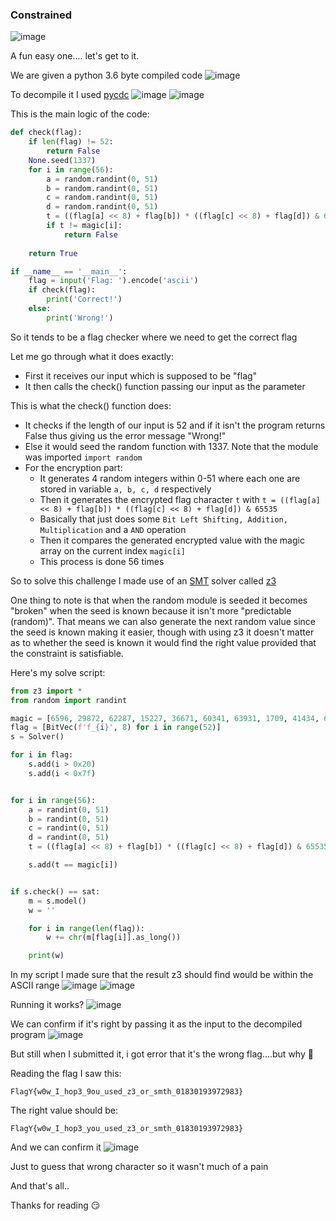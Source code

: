 <h3> Constrained </h4>

![image](https://github.com/h4ckyou/h4ckyou.github.io/assets/127159644/208ff74c-1513-412b-ad29-99795b850e4c)

A fun easy one.... let's get to it.

We are given a python 3.6 byte compiled code
![image](https://github.com/h4ckyou/h4ckyou.github.io/assets/127159644/f3933fbf-d0e4-423d-92e1-155dfb52e46b)

To decompile it I used [pycdc](https://github.com/zrax/pycdc)
![image](https://github.com/h4ckyou/h4ckyou.github.io/assets/127159644/bf67e553-fc24-47a2-986b-d4c21955b299)
![image](https://github.com/h4ckyou/h4ckyou.github.io/assets/127159644/ca36b98e-1956-44b1-beb4-4e3ee5632f85)

This is the main logic of the code:

```python
def check(flag):
    if len(flag) != 52:
        return False
    None.seed(1337)
    for i in range(56):
        a = random.randint(0, 51)
        b = random.randint(0, 51)
        c = random.randint(0, 51)
        d = random.randint(0, 51)
        t = ((flag[a] << 8) + flag[b]) * ((flag[c] << 8) + flag[d]) & 65535
        if t != magic[i]:
            return False
    
    return True

if __name__ == '__main__':
    flag = input('Flag: ').encode('ascii')
    if check(flag):
        print('Correct!')
    else:
        print('Wrong!')
```

So it tends to be a flag checker where we need to get the correct flag 

Let me go through what it does exactly:
- First it receives our input which is supposed to be "flag"
- It then calls the check() function passing our input as the parameter

This is what the check() function does:
- It checks if the length of our input is 52 and if it isn't the program returns False thus giving us the error message "Wrong!"
- Else it would seed the random function with 1337. Note that the module was imported `import random`
- For the encryption part:
  - It generates 4 random integers within 0-51 where each one are stored in variable `a, b, c, d` respectively
  - Then it generates the encrypted flag character `t` with `t = ((flag[a] << 8) + flag[b]) * ((flag[c] << 8) + flag[d]) & 65535`
  - Basically that just does some `Bit Left Shifting, Addition, Multiplication` and a `AND` operation
  - Then it compares the generated encrypted value with the magic array on the current index `magic[i]`
  - This process is done 56 times
 

So to solve this challenge I made use of an [SMT](https://en.wikipedia.org/wiki/Satisfiability_modulo_theories) solver called [z3](https://github.com/Z3Prover/z3)

One thing to note is that when the random module is seeded it becomes "broken" when the seed is known because it isn't more "predictable (random)". That means we can also generate the next random value since the seed is known making it easier, though with using z3 it doesn't matter as to whether the seed is known it would find the right value provided that the constraint is satisfiable.

Here's my solve script:

```python
from z3 import *
from random import randint

magic = [6596, 29872, 62287, 15227, 36671, 60341, 63931, 1709, 41434, 63916, 60583, 25325, 38705, 55592, 60787, 38714, 17528, 44216, 27185, 8035, 15695, 26256, 40808, 56784, 29555, 46895, 34850, 64576, 18532, 144, 31896, 4615, 17391, 26277, 32664, 8643, 13327, 16877, 43771, 54171, 59881, 62544, 54976, 10049, 30360, 9514, 26232, 21331, 17184, 2651, 63297, 1680, 54032, 43896, 6491, 56666, 48037]
flag = [BitVec(f'f_{i}', 8) for i in range(52)]
s = Solver()

for i in flag:
    s.add(i > 0x20)
    s.add(i < 0x7f)


for i in range(56):
    a = randint(0, 51)
    b = randint(0, 51)
    c = randint(0, 51)
    d = randint(0, 51)
    t = ((flag[a] << 8) + flag[b]) * ((flag[c] << 8) + flag[d]) & 65535

    s.add(t == magic[i])


if s.check() == sat:
    m = s.model()
    w = ''

    for i in range(len(flag)):
        w += chr(m[flag[i]].as_long())

    print(w)
```

In my script I made sure that the result z3 should find would be within the ASCII range
![image](https://github.com/h4ckyou/h4ckyou.github.io/assets/127159644/a6ab4d30-b136-4d61-b585-e5fd727020b0)
![image](https://github.com/h4ckyou/h4ckyou.github.io/assets/127159644/83b4a3da-eab7-4567-b990-8df073292c03)

Running it works?
![image](https://github.com/h4ckyou/h4ckyou.github.io/assets/127159644/33269640-f193-414d-83b6-177c32cf7c4f)

We can confirm if it's right by passing it as the input to the decompiled program
![image](https://github.com/h4ckyou/h4ckyou.github.io/assets/127159644/2cfc0996-01af-4847-992e-8fbd958b4e01)

But still when I submitted it, i got error that it's the wrong flag....but why 🤔

Reading the flag I saw this:

```
FlagY{w0w_I_hop3_9ou_used_z3_or_smth_01830193972983}
```

The right value should be:

```
FlagY{w0w_I_hop3_you_used_z3_or_smth_01830193972983}
```

And we can confirm it
![image](https://github.com/h4ckyou/h4ckyou.github.io/assets/127159644/de2d3aa8-e089-46c9-909c-e2dc1cd497ce)

Just to guess that wrong character so it wasn't much of a pain

And that's all..

Thanks for reading 😏


















